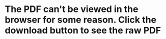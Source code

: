 # The PDF can't be viewed in the browser for some reason. Click the download button to see the raw PDF
